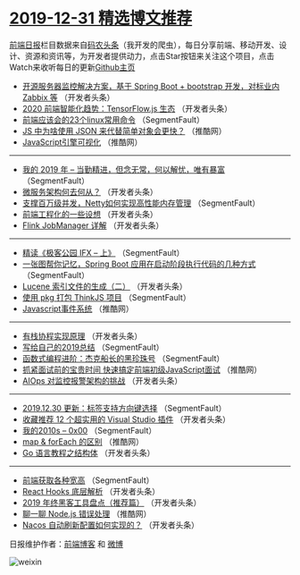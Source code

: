# [2019-12-31 精选博文推荐](http://hao.caibaojian.com/date/2019/12/31)

[前端日报](http://caibaojian.com/c/news)栏目数据来自[码农头条](http://hao.caibaojian.com/)（我开发的爬虫），每日分享前端、移动开发、设计、资源和资讯等，为开发者提供动力，点击Star按钮来关注这个项目，点击Watch来收听每日的更新[Github主页](https://github.com/kujian/frontendDaily)
* [开源服务器监控解决方案，基于 Spring Boot + bootstrap 开发，对标业内 Zabbix 等](http://hao.caibaojian.com/134597.html) （开发者头条）
* [2020 前端智能化趋势：TensorFlow.js 生态](http://hao.caibaojian.com/134612.html) （开发者头条）
* [前端应该会的23个linux常用命令](http://hao.caibaojian.com/134575.html) （SegmentFault）
* [JS 中为啥使用 JSON 来代替简单对象会更快？](http://hao.caibaojian.com/134637.html) （推酷网）
* [JavaScript引擎可视化](http://hao.caibaojian.com/134638.html) （推酷网）

***
* [我的 2019 年 &#8211; 当勤精进，但念无常，何以解忧，唯有暴富](http://hao.caibaojian.com/134577.html) （SegmentFault）
* [微服务架构何去何从？](http://hao.caibaojian.com/134610.html) （开发者头条）
* [支撑百万级并发，Netty如何实现高性能内存管理](http://hao.caibaojian.com/134588.html) （SegmentFault）
* [前端工程化的一些设想](http://hao.caibaojian.com/134621.html) （开发者头条）
* [Flink JobManager 详解](http://hao.caibaojian.com/134599.html) （开发者头条）

***
* [精读《极客公园 IFX &#8211; 上》](http://hao.caibaojian.com/134646.html) （SegmentFault）
* [一张图帮你记忆，Spring Boot 应用在启动阶段执行代码的几种方式](http://hao.caibaojian.com/134578.html) （SegmentFault）
* [Lucene 索引文件的生成（二）](http://hao.caibaojian.com/134611.html) （开发者头条）
* [使用 pkg 打包 ThinkJS 项目](http://hao.caibaojian.com/134589.html) （SegmentFault）
* [Javascript事件系统](http://hao.caibaojian.com/134627.html) （推酷网）

***
* [有栈协程实现原理](http://hao.caibaojian.com/134600.html) （开发者头条）
* [写给自己的2019总结](http://hao.caibaojian.com/134579.html) （SegmentFault）
* [函数式编程进阶：杰克船长的黑珍珠号](http://hao.caibaojian.com/134590.html) （SegmentFault）
* [抓紧面试前的宝贵时间 快速搞定前端初级JavaScript面试](http://hao.caibaojian.com/134628.html) （推酷网）
* [AIOps 对监控报警架构的挑战](http://hao.caibaojian.com/134601.html) （开发者头条）

***
* [2019.12.30 更新：标签支持方向键选择](http://hao.caibaojian.com/134580.html) （SegmentFault）
* [收藏推荐 12 个超实用的 Visual Studio 插件](http://hao.caibaojian.com/134613.html) （开发者头条）
* [我的2010s &#8211; 0x00](http://hao.caibaojian.com/134591.html) （SegmentFault）
* [map &amp; forEach 的区别](http://hao.caibaojian.com/134629.html) （推酷网）
* [Go 语言教程之结构体](http://hao.caibaojian.com/134602.html) （开发者头条）

***
* [前端获取各种宽高](http://hao.caibaojian.com/134581.html) （SegmentFault）
* [React Hooks 底层解析](http://hao.caibaojian.com/134614.html) （开发者头条）
* [2019 年终黑客工具盘点（推荐篇）](http://hao.caibaojian.com/134592.html) （开发者头条）
* [聊一聊 Node.js 错误处理](http://hao.caibaojian.com/134630.html) （推酷网）
* [Nacos 自动刷新配置如何实现的？](http://hao.caibaojian.com/134603.html) （开发者头条）

日报维护作者：[前端博客](http://caibaojian.com/) 和 [微博](http://caibaojian.com/go/weibo)

![weixin](https://user-images.githubusercontent.com/3055447/38468989-651132ac-3b80-11e8-8e6b-15122322a9d7.png)